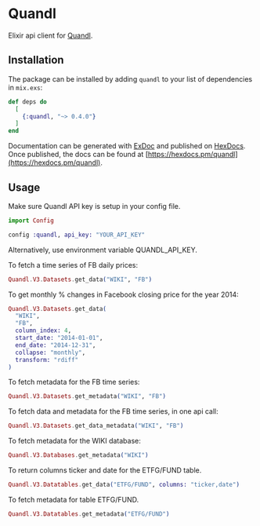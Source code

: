 # Quandl

Elixir api client for [Quandl](https://www.quandl.com/).

## Installation

The package can be installed by adding `quandl` to your list of dependencies in `mix.exs`:

```elixir
def deps do
  [
    {:quandl, "~> 0.4.0"}
  ]
end
```

Documentation can be generated with [ExDoc](https://github.com/elixir-lang/ex_doc)
and published on [HexDocs](https://hexdocs.pm). Once published, the docs can
be found at [https://hexdocs.pm/quandl](https://hexdocs.pm/quandl).

## Usage

Make sure Quandl API key is setup in your config file.

```elixir
import Config

config :quandl, api_key: "YOUR_API_KEY"
```

Alternatively, use environment variable QUANDL_API_KEY.

To fetch a time series of FB daily prices:

```elixir
Quandl.V3.Datasets.get_data("WIKI", "FB")
```

To get monthly % changes in Facebook closing price for the year 2014:
```elixir
Quandl.V3.Datasets.get_data(
  "WIKI",
  "FB",
  column_index: 4,
  start_date: "2014-01-01",
  end_date: "2014-12-31",
  collapse: "monthly",
  transform: "rdiff"
)
```

To fetch metadata for the FB time series:

```elixir
Quandl.V3.Datasets.get_metadata("WIKI", "FB")
```

To fetch data and metadata for the FB time series, in one api call:

```elixir
Quandl.V3.Datasets.get_data_metadata("WIKI", "FB")
```
To fetch metadata for the WIKI database:

```elixir
Quandl.V3.Databases.get_metadata("WIKI")
```

To return columns ticker and date  for the ETFG/FUND table.

```elixir
Quandl.V3.Datatables.get_data("ETFG/FUND", columns: "ticker,date")
```

To fetch metadata for table ETFG/FUND.

```elixir
Quandl.V3.Datatables.get_metadata("ETFG/FUND")
```
